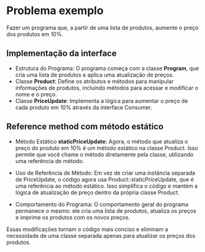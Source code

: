 # Problema exemplo
Fazer um programa que, a partir de uma lista de produtos, aumente o
preço dos produtos em 10%.

## Implementação da interface

- Estrutura do Programa: O programa começa com a classe **Program**, que cria uma lista de produtos e aplica uma atualização de preços.
- Classe **Product**: Define os atributos e métodos para manipular informações de produtos, incluindo métodos para acessar e modificar o nome e o preço.
- Classe **PriceUpdate**: Implementa a lógica para aumentar o preço de cada produto em 10% através da interface Consumer.

## Reference method com método estático

- Método Estático **staticPriceUpdate:**
    Agora, o método que atualiza o preço do produto em 10% é um método estático na classe Product. Isso permite que você
chame o método diretamente pela classe, utilizando uma referência de método.

- Uso de Referência de Método:
  Em vez de criar uma instância separada de PriceUpdate, o código agora usa Product::staticPriceUpdate, que é uma referência
ao método estático. Isso simplifica o código e mantém a lógica de atualização de preço dentro da própria classe Product.

- Comportamento do Programa:
  O comportamento geral do programa permanece o mesmo: ele cria uma lista de produtos, atualiza os preços e imprime os produtos com os novos preços.
  
Essas modificações tornam o código mais conciso e eliminam a necessidade de uma classe separada apenas para atualizar os preços dos produtos.